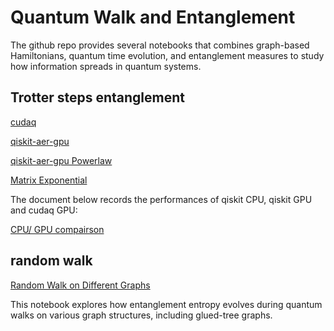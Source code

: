 # Quantum Walk and Entanglement 

The github repo provides several notebooks that combines graph-based Hamiltonians, quantum time evolution, and entanglement measures to study how information spreads in quantum systems. 

## Trotter steps entanglement 

[cudaq](https://github.com/jonahso/quantum-walk-and-entanglement/blob/772c9cd6d2e3dec6abd41bcc32ff62ce04cc4cc0/trotter_steps.ipynb)

[qiskit-aer-gpu](https://github.com/jonahso/quantum-walk-and-entanglement/blob/dc17a037ce04b46b92eb0e7dc89eb6209a23f023/trotter_steps_qiskit.ipynb) 

[qiskit-aer-gpu Powerlaw](https://github.com/jonahso/quantum-walk-and-entanglement/blob/19bd2572d7d830ae9f2ba1f681270fa4eea139a6/trotter_steps_qiskit_powerlaw.ipynb) 

[Matrix Exponential](https://github.com/jonahso/quantum-walk-and-entanglement/blob/dc17a037ce04b46b92eb0e7dc89eb6209a23f023/entanglement_trotter_error.ipynb) 

The document below records the performances of qiskit CPU, qiskit GPU and cudaq GPU: 

[CPU/ GPU compairson](https://docs.google.com/document/d/19h4Z0-DiqDh6jvB_zOMiuUDnqxpCwPj00U1Lpo-U6t8/edit?usp=sharing) 

## random walk 

[Random Walk on Different Graphs](https://github.com/jonahso/quantum-walk-and-entanglement/blob/a3abb579f48e95c36719e9cfe3adbf52e8067be3/random_walk.ipynb) 

This notebook explores how entanglement entropy evolves during quantum walks on various graph structures, including glued-tree graphs. 


